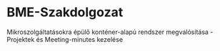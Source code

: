 # BME-Szakdolgozat
Mikroszolgáltatásokra épülő konténer-alapú rendszer megvalósítása - Projektek és Meeting-minutes kezelése
